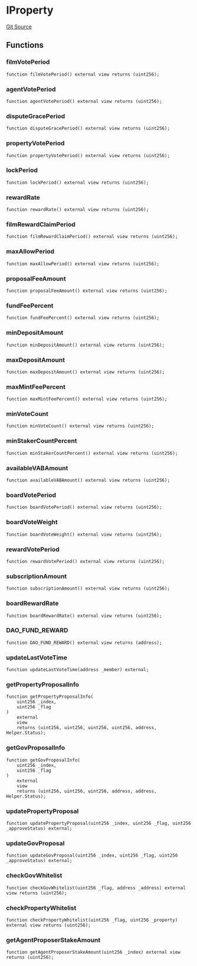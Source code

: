# IProperty
[Git Source](https://github.com/Mill1995/VABDAO/blob/4914bdc306cbdb860037485ce4bcebbfdd390c9f/contracts/interfaces/IProperty.sol)


## Functions
### filmVotePeriod


```solidity
function filmVotePeriod() external view returns (uint256);
```

### agentVotePeriod


```solidity
function agentVotePeriod() external view returns (uint256);
```

### disputeGracePeriod


```solidity
function disputeGracePeriod() external view returns (uint256);
```

### propertyVotePeriod


```solidity
function propertyVotePeriod() external view returns (uint256);
```

### lockPeriod


```solidity
function lockPeriod() external view returns (uint256);
```

### rewardRate


```solidity
function rewardRate() external view returns (uint256);
```

### filmRewardClaimPeriod


```solidity
function filmRewardClaimPeriod() external view returns (uint256);
```

### maxAllowPeriod


```solidity
function maxAllowPeriod() external view returns (uint256);
```

### proposalFeeAmount


```solidity
function proposalFeeAmount() external view returns (uint256);
```

### fundFeePercent


```solidity
function fundFeePercent() external view returns (uint256);
```

### minDepositAmount


```solidity
function minDepositAmount() external view returns (uint256);
```

### maxDepositAmount


```solidity
function maxDepositAmount() external view returns (uint256);
```

### maxMintFeePercent


```solidity
function maxMintFeePercent() external view returns (uint256);
```

### minVoteCount


```solidity
function minVoteCount() external view returns (uint256);
```

### minStakerCountPercent


```solidity
function minStakerCountPercent() external view returns (uint256);
```

### availableVABAmount


```solidity
function availableVABAmount() external view returns (uint256);
```

### boardVotePeriod


```solidity
function boardVotePeriod() external view returns (uint256);
```

### boardVoteWeight


```solidity
function boardVoteWeight() external view returns (uint256);
```

### rewardVotePeriod


```solidity
function rewardVotePeriod() external view returns (uint256);
```

### subscriptionAmount


```solidity
function subscriptionAmount() external view returns (uint256);
```

### boardRewardRate


```solidity
function boardRewardRate() external view returns (uint256);
```

### DAO_FUND_REWARD


```solidity
function DAO_FUND_REWARD() external view returns (address);
```

### updateLastVoteTime


```solidity
function updateLastVoteTime(address _member) external;
```

### getPropertyProposalInfo


```solidity
function getPropertyProposalInfo(
    uint256 _index,
    uint256 _flag
)
    external
    view
    returns (uint256, uint256, uint256, uint256, address, Helper.Status);
```

### getGovProposalInfo


```solidity
function getGovProposalInfo(
    uint256 _index,
    uint256 _flag
)
    external
    view
    returns (uint256, uint256, uint256, address, address, Helper.Status);
```

### updatePropertyProposal


```solidity
function updatePropertyProposal(uint256 _index, uint256 _flag, uint256 _approveStatus) external;
```

### updateGovProposal


```solidity
function updateGovProposal(uint256 _index, uint256 _flag, uint256 _approveStatus) external;
```

### checkGovWhitelist


```solidity
function checkGovWhitelist(uint256 _flag, address _address) external view returns (uint256);
```

### checkPropertyWhitelist


```solidity
function checkPropertyWhitelist(uint256 _flag, uint256 _property) external view returns (uint256);
```

### getAgentProposerStakeAmount


```solidity
function getAgentProposerStakeAmount(uint256 _index) external view returns (uint256);
```

